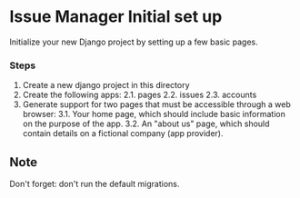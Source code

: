 # Issue Manager Initial set up
Initialize your new Django project by setting up a few basic pages.

### Steps
1. Create a new django project in this directory
2. Create the following apps:
2.1. pages
2.2. issues
2.3. accounts
3. Generate support for two pages that must be accessible through a web browser:
3.1. Your home page, which should include basic information on the purpose of the app.
3.2. An "about us" page, which should contain details on a fictional company (app provider).

##  Note
Don't forget: don't run the default migrations.